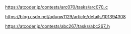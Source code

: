 https://atcoder.jp/contests/arc070/tasks/arc070_c

https://blog.csdn.net/aduqw1129/article/details/101394308

https://atcoder.jp/contests/abc267/tasks/abc267_h
